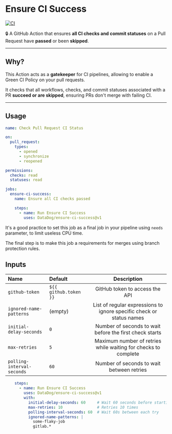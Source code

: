 # Ensure CI Success

[![CI](https://github.com/DataDog/ensure-ci-success/actions/workflows/ci.yml/badge.svg)](https://github.com/DataDog/ensure-ci-success/actions/workflows/ci.yml)

🔒 A GitHub Action that ensures **all CI checks and commit statuses** on a Pull Request have **passed** or been **skipped**.

---

## Why?

This Action acts as a **gatekeeper** for CI pipelines, allowing to enable a Green CI Policy on your pull requests.

It checks that all workflows, checks, and commit statuses associated with a PR **succeed or are skipped**, ensuring PRs don't merge with failing CI.

---

## Usage

```yml
name: Check Pull Request CI Status

on:
  pull_request:
    types:
      - opened
      - synchronize
      - reopened

permissions:
  checks: read
  statuses: read

jobs:
  ensure-ci-success:
    name: Ensure all CI checks passed

    steps:
      - name: Run Ensure CI Success
        uses: DataDog/ensure-ci-success@v1
```

It's a good practice to set this job as a final job in your pipeline using `needs` parameter, to limit useless CPU time.

The final step is to make this job a requirements for merges using branch protection rules.


## Inputs

| Name                        | Default               | Description
| :---                        | :----------           | :-----:
| `github-token`              | `${{ github.token }}` | GitHub token to access the API 
| `ignored-name-patterns`     | (empty)               | List of regular expressions to ignore specific check or status names 
| `initial-delay-seconds`     | `0`                   | Number of seconds to wait before the first check starts 
| `max-retries`               | `5`                   | Maximum number of retries while waiting for checks to complete 
| `polling-interval-seconds`  | `60`                  | Number of seconds to wait between retries 


```yml
    steps:
      - name: Run Ensure CI Success
        uses: DataDog/ensure-ci-success@v1
        with:
          initial-delay-seconds: 60     # Wait 60 seconds before starting
          max-retries: 10               # Retries 10 times
          polling-interval-seconds: 60  # Wait 60s between each try
          ignored-name-patterns: |
            some-flaky-job
            gitlab.*
```
